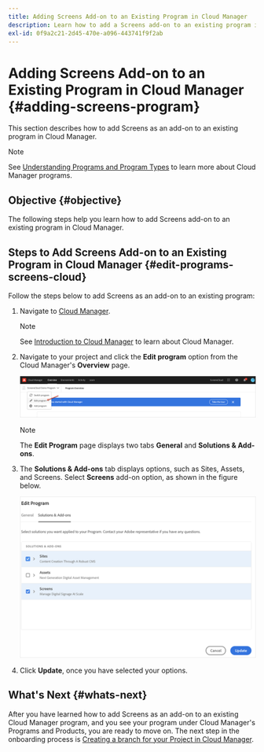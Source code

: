 ```yaml
---
title: Adding Screens Add-on to an Existing Program in Cloud Manager
description: Learn how to add a Screens add-on to an existing program in Cloud Manager for Screens as a Cloud Service.
exl-id: 0f9a2c21-2d45-470e-a096-443741f9f2ab
---
```

# Adding Screens Add-on to an Existing Program in Cloud Manager {#adding-screens-program}

This section describes how to add Screens as an add-on to an existing program in Cloud Manager.

>[!NOTE]
>See [Understanding Programs and Program Types](https://experienceleague.adobe.com/docs/experience-manager-cloud-service/content/implementing/using-cloud-manager/programs/program-types.html?lang=en) to learn more about Cloud Manager programs.

## Objective {#objective}

The following steps help you learn how to add Screens add-on to an existing program in Cloud Manager.

## Steps to Add Screens Add-on to an Existing Program in Cloud Manager {#edit-programs-screens-cloud}

Follow the steps below to add Screens as an add-on to an existing program:

1. Navigate to [Cloud Manager](https://my.cloudmanager.adobe.com/). 

   >[!NOTE]
   >See [Introduction to Cloud Manager](https://experienceleague.adobe.com/docs/experience-manager-cloud-service/content/onboarding/journey/cloud-manager.html?lang=en) to learn about Cloud Manager.

1. Navigate to your project and click the **Edit program** option from the Cloud Manager's **Overview** page. 

   ![image](/help/screens-cloud/assets/onboarding/add-onexisting1.png)

   >[!NOTE]
   >The **Edit Program** page displays two tabs **General** and **Solutions & Add-ons**.

1. The **Solutions & Add-ons** tab displays options, such as Sites, Assets, and Screens. Select **Screens** add-on option, as shown in the figure below.

    ![image](/help/screens-cloud/assets/onboarding/add-onexisting2.png)

1. Click **Update**, once you have selected your options.

## What's Next {#whats-next}

After you have learned how to add Screens as an add-on to an existing Cloud Manager program, and you see your program under Cloud Manager's Programs and Products, you are ready to move on. The next step in the onboarding process is [Creating a branch for your Project in Cloud Manager](/help/screens-cloud/onboarding-screens-cloud/creating-a-branch.md).
